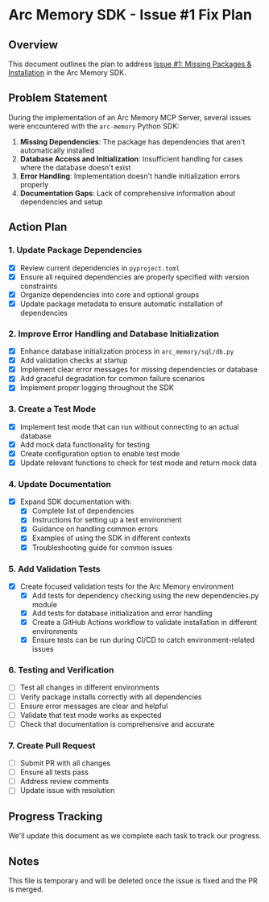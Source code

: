 # Arc Memory SDK - Issue #1 Fix Plan

## Overview
This document outlines the plan to address [Issue #1: Missing Packages & Installation](https://github.com/Arc-Computer/arc-memory/issues/1) in the Arc Memory SDK.

## Problem Statement
During the implementation of an Arc Memory MCP Server, several issues were encountered with the `arc-memory` Python SDK:
1. **Missing Dependencies**: The package has dependencies that aren't automatically installed
2. **Database Access and Initialization**: Insufficient handling for cases where the database doesn't exist
3. **Error Handling**: Implementation doesn't handle initialization errors properly
4. **Documentation Gaps**: Lack of comprehensive information about dependencies and setup

## Action Plan

### 1. Update Package Dependencies
- [x] Review current dependencies in `pyproject.toml`
- [x] Ensure all required dependencies are properly specified with version constraints
- [x] Organize dependencies into core and optional groups
- [x] Update package metadata to ensure automatic installation of dependencies

### 2. Improve Error Handling and Database Initialization
- [x] Enhance database initialization process in `arc_memory/sql/db.py`
- [x] Add validation checks at startup
- [x] Implement clear error messages for missing dependencies or database
- [x] Add graceful degradation for common failure scenarios
- [x] Implement proper logging throughout the SDK

### 3. Create a Test Mode
- [x] Implement test mode that can run without connecting to an actual database
- [x] Add mock data functionality for testing
- [x] Create configuration option to enable test mode
- [x] Update relevant functions to check for test mode and return mock data

### 4. Update Documentation
- [x] Expand SDK documentation with:
  - [x] Complete list of dependencies
  - [x] Instructions for setting up a test environment
  - [x] Guidance on handling common errors
  - [x] Examples of using the SDK in different contexts
  - [x] Troubleshooting guide for common issues

### 5. Add Validation Tests
- [x] Create focused validation tests for the Arc Memory environment
  - [x] Add tests for dependency checking using the new dependencies.py module
  - [x] Add tests for database initialization and error handling
  - [x] Create a GitHub Actions workflow to validate installation in different environments
  - [x] Ensure tests can be run during CI/CD to catch environment-related issues

### 6. Testing and Verification
- [ ] Test all changes in different environments
- [ ] Verify package installs correctly with all dependencies
- [ ] Ensure error messages are clear and helpful
- [ ] Validate that test mode works as expected
- [ ] Check that documentation is comprehensive and accurate

### 7. Create Pull Request
- [ ] Submit PR with all changes
- [ ] Ensure all tests pass
- [ ] Address review comments
- [ ] Update issue with resolution

## Progress Tracking
We'll update this document as we complete each task to track our progress.

## Notes
This file is temporary and will be deleted once the issue is fixed and the PR is merged.
